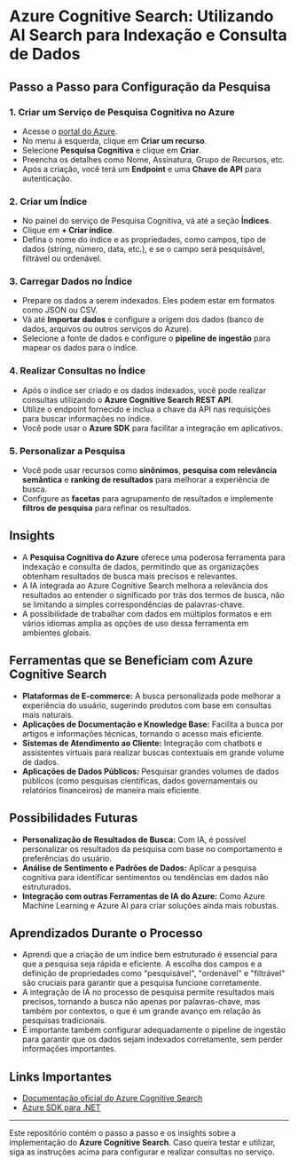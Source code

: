 # Azure Cognitive Search: Utilizando AI Search para Indexação e Consulta de Dados

## Passo a Passo para Configuração da Pesquisa

### 1. **Criar um Serviço de Pesquisa Cognitiva no Azure**
   - Acesse o [portal do Azure](https://portal.azure.com).
   - No menu à esquerda, clique em **Criar um recurso**.
   - Selecione **Pesquisa Cognitiva** e clique em **Criar**.
   - Preencha os detalhes como Nome, Assinatura, Grupo de Recursos, etc.
   - Após a criação, você terá um **Endpoint** e uma **Chave de API** para autenticação.

### 2. **Criar um Índice**
   - No painel do serviço de Pesquisa Cognitiva, vá até a seção **Índices**.
   - Clique em **+ Criar índice**.
   - Defina o nome do índice e as propriedades, como campos, tipo de dados (string, número, data, etc.), e se o campo será pesquisável, filtrável ou ordenável.
   
### 3. **Carregar Dados no Índice**
   - Prepare os dados a serem indexados. Eles podem estar em formatos como JSON ou CSV.
   - Vá até **Importar dados** e configure a origem dos dados (banco de dados, arquivos ou outros serviços do Azure).
   - Selecione a fonte de dados e configure o **pipeline de ingestão** para mapear os dados para o índice.

### 4. **Realizar Consultas no Índice**
   - Após o índice ser criado e os dados indexados, você pode realizar consultas utilizando o **Azure Cognitive Search REST API**.
   - Utilize o endpoint fornecido e inclua a chave da API nas requisições para buscar informações no índice.
   - Você pode usar o **Azure SDK** para facilitar a integração em aplicativos.

### 5. **Personalizar a Pesquisa**
   - Você pode usar recursos como **sinônimos**, **pesquisa com relevância semântica** e **ranking de resultados** para melhorar a experiência de busca.
   - Configure as **facetas** para agrupamento de resultados e implemente **filtros de pesquisa** para refinar os resultados.

## Insights

- A **Pesquisa Cognitiva do Azure** oferece uma poderosa ferramenta para indexação e consulta de dados, permitindo que as organizações obtenham resultados de busca mais precisos e relevantes.
- A IA integrada ao Azure Cognitive Search melhora a relevância dos resultados ao entender o significado por trás dos termos de busca, não se limitando a simples correspondências de palavras-chave.
- A possibilidade de trabalhar com dados em múltiplos formatos e em vários idiomas amplia as opções de uso dessa ferramenta em ambientes globais.

## Ferramentas que se Beneficiam com Azure Cognitive Search

- **Plataformas de E-commerce:** A busca personalizada pode melhorar a experiência do usuário, sugerindo produtos com base em consultas mais naturais.
- **Aplicações de Documentação e Knowledge Base:** Facilita a busca por artigos e informações técnicas, tornando o acesso mais eficiente.
- **Sistemas de Atendimento ao Cliente:** Integração com chatbots e assistentes virtuais para realizar buscas contextuais em grande volume de dados.
- **Aplicações de Dados Públicos:** Pesquisar grandes volumes de dados públicos (como pesquisas científicas, dados governamentais ou relatórios financeiros) de maneira mais eficiente.

## Possibilidades Futuras

- **Personalização de Resultados de Busca:** Com IA, é possível personalizar os resultados da pesquisa com base no comportamento e preferências do usuário.
- **Análise de Sentimento e Padrões de Dados:** Aplicar a pesquisa cognitiva para identificar sentimentos ou tendências em dados não estruturados.
- **Integração com outras Ferramentas de IA do Azure:** Como Azure Machine Learning e Azure AI para criar soluções ainda mais robustas.

## Aprendizados Durante o Processo

- Aprendi que a criação de um índice bem estruturado é essencial para que a pesquisa seja rápida e eficiente. A escolha dos campos e a definição de propriedades como "pesquisável", "ordenável" e "filtrável" são cruciais para garantir que a pesquisa funcione corretamente.
- A integração de IA no processo de pesquisa permite resultados mais precisos, tornando a busca não apenas por palavras-chave, mas também por contextos, o que é um grande avanço em relação às pesquisas tradicionais.
- É importante também configurar adequadamente o pipeline de ingestão para garantir que os dados sejam indexados corretamente, sem perder informações importantes.

## Links Importantes

- [Documentação oficial do Azure Cognitive Search](https://learn.microsoft.com/en-us/azure/search/)
- [Azure SDK para .NET](https://learn.microsoft.com/en-us/azure/search/search-dotnet-sdk)

---

Este repositório contém o passo a passo e os insights sobre a implementação do **Azure Cognitive Search**. Caso queira testar e utilizar, siga as instruções acima para configurar e realizar consultas no serviço.
